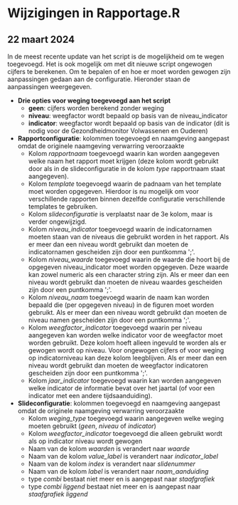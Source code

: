 # Wijzigingen in Rapportage.R
## 22 maart 2024

In de meest recente update van het script is de mogelijkheid om te wegen toegevoegd. Het is ook mogelijk om met dit nieuwe script ongewogen cijfers te berekenen. Om te bepalen of en hoe er moet worden gewogen zijn aanpassingen gedaan aan de configuratie. Hieronder staan de aanpassingen weergegeven.

* **Drie opties voor weging toegevoegd aan het script**
  * **geen**: cijfers worden berekend zonder weging
  * **niveau**: weegfactor wordt bepaald op basis van de niveau_indicator
  * **indicator**: weegfactor wordt bepaald op basis van de indicator (dit is nodig voor de Gezondheidmonitor Volwassenen en Ouderen)
* **Rapportconfiguratie**: kolommen toegevoegd en naamgeving aangepast omdat de originele naamgeving verwarring veroorzaakte
  * Kolom _rapportnaam_ toegevoegd waarin kan worden aangegeven welke naam het rapport moet krijgen (deze kolom wordt gebruikt door als in de slideconfiguratie in de kolom _type_ rapportnaam staat aangegeven).
  * Kolom _template_ toegevoegd waarin de padnaam van het template moet worden opgegeven. Hierdoor is nu mogelijk om voor verschillende rapporten binnen dezelfde configuratie verschillende templates te gebruiken.
  * Kolom _slideconfiguratie_ is verplaatst naar de 3e kolom, maar is verder ongewijzigd.
  * Kolom _niveau_indicator_ toegevoegd waarin de indicatornamen moeten staan van de niveaus die gebruikt worden in het rapport. Als er meer dan een niveau wordt gebruikt dan moeten de indicatornamen gescheiden zijn door een puntkomma ';'.
  * Kolom _niveau_waarde_ toegevoegd waarin de waarde die hoort bij de opgegeven niveau_indicator moet worden opgegeven. Deze waarde kan zowel numeric als een character string zijn. Als er meer dan een niveau wordt gebruikt dan moeten de niveau waardes gescheiden zijn door een puntkomma ';'.
  * Kolom _niveau_naam_ toegevoegd waarin de naam kan worden bepaald die (per opgegeven niveau) in de figuren moet worden gebruikt. Als er meer dan een niveau wordt gebruikt dan moeten de niveau namen gescheiden zijn door een puntkomma ';'.
  * Kolom _weegfactor_indicator_ toegevoegd waarin per niveau aangegeven kan worden welke indicator voor de weegfactor moet worden gebruikt. Deze kolom hoeft alleen ingevuld te worden als er gewogen wordt op niveau. Voor ongewogen cijfers of voor weging op indicatorniveau kan deze kolom leegblijven. Als er meer dan een niveau wordt gebruikt dan moeten de weegfactor indicatoren gescheiden zijn door een puntkomma ';'.
  * Kolom _jaar_indicator_ toegevoegd waarin kan worden aangegeven welke indicator de informatie bevat over het jaartal (of voor een indicator met een andere tijdsaanduiding).
* **Slideconfiguratie**: kolommen toegevoegd en naamgeving aangepast omdat de originele naamgeving verwarring veroorzaakte
  * Kolom _weging_type_ toegevoegd waarin aangegeven welke weging moeten gebruikt (_geen_, _niveau_ of _indicator_)
  * Kolom _weegfactor_indicator_ toegevoegd die alleen gebruikt wordt als op indicator niveau wordt gewogen
  * Naam van de kolom _waarden_ is verandert naar _waarde_
  * Naam van de kolom _value_label_ is verandert naar _indicator_label_
  * Naam van de kolom _index_ is verandert naar _slidenummer_
  * Naam van de kolom _label_ is verandert naar _naam_aanduiding_
  * type _combi_ bestaat niet meer en is aangepast naar _staafgrafiek_
  * type _combi liggend_ bestaat niet meer en is aangepast naar _staafgrafiek liggend_
